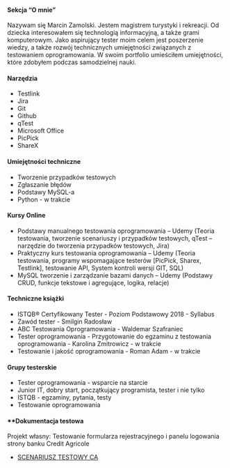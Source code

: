 #### **Sekcja “O mnie”** 

Nazywam się Marcin Zamolski. Jestem magistrem turystyki i rekreacji.
Od dziecka interesowałem się technologią informacyjną, a także grami komputerowym.
Jako aspirujący tester moim celem jest poszerzenie wiedzy, a także rozwój technicznych umiejętności związanych z testowaniem oprogramowania.
W swoim portfolio umieściłem umiejętności, które zdobyłem podczas samodzielnej nauki.


#### **Narzędzia**

- Testlink
- Jira
- Git
- Github
- qTest
- Microsoft Office
- PicPick
- ShareX

#### **Umiejętności techniczne**

- Tworzenie przypadków testowych
- Zgłaszanie błędów
- Podstawy MySQL-a
- Python - w trakcie

#### **Kursy Online**
- Podstawy manualnego testowania oprogramowania – Udemy
(Teoria testowania, tworzenie scenariuszy i przypadków testowych, qTest – narzędzie do tworzenia przypadków testowych, Jira)
- Praktyczny kurs testowania oprogramowania – Udemy
(Teoria testowania, programy wspomagające testerów [PicPick, Sharex, Testlink], testowanie API, System kontroli wersji GIT, SQL)
- MySQL tworzenie i zarządzanie bazami danych – Udemy
(Podstawy CRUD, funkcje tekstowe i agregujące, logika, relacje)


#### **Techniczne książki**

- ISTQB® Certyfikowany Tester - Poziom Podstawowy 2018 - Syllabus
- Zawód tester - Smilgin Radosław
- ABC Testowania Oprogramowania - Waldemar Szafraniec
- Tester oprogramowania - Przygotowanie do egzaminu z testowania oprogramowania - Karolina Zmitrowicz - w trakcie
- Testowanie i jakość oprogramowania - Roman Adam - w trakcie

#### **Grupy testerskie**

- Tester oprogramowania - wsparcie na starcie
- Junior IT, dobry start, początkujący programista, tester i nie tylko
- ISTQB - egzaminy, pytania, testy
- Testowanie oprogramowania

#### **Dokumentacja testowa
Projekt własny: Testowanie formularza rejestracyjnego i panelu logowania strony banku Credit Agricole
- [SCENARIUSZ TESTOWY CA](https://docs.google.com/spreadsheets/d/1c6k4lxxZ0-miW5v8x44QDSxRM7ZCn_PZKhSfiaGV6Zo/edit?usp=sharing)


